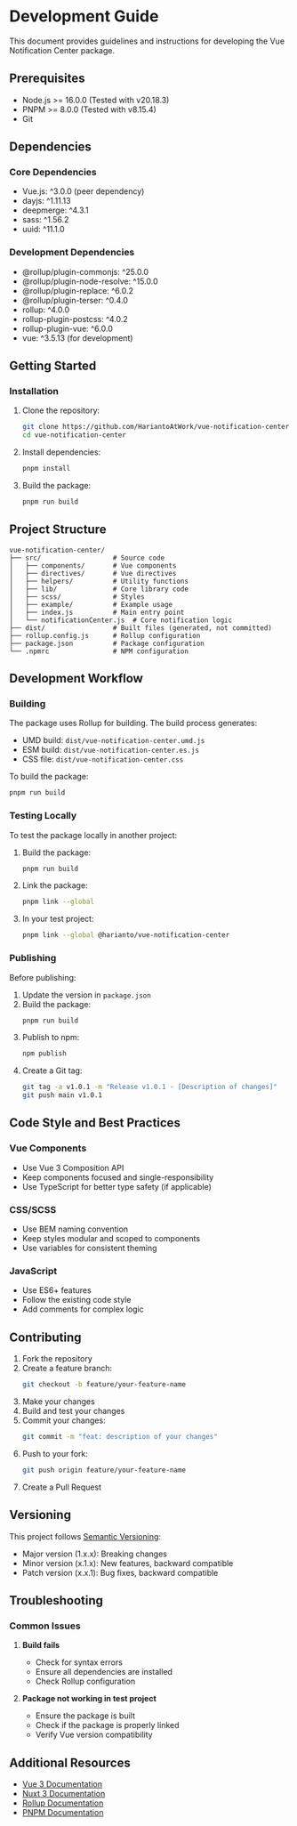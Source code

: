 # Development Guide

This document provides guidelines and instructions for developing the Vue Notification Center package.

## Prerequisites

- Node.js >= 16.0.0 (Tested with v20.18.3)
- PNPM >= 8.0.0 (Tested with v8.15.4)
- Git

## Dependencies

### Core Dependencies
- Vue.js: ^3.0.0 (peer dependency)
- dayjs: ^1.11.13
- deepmerge: ^4.3.1
- sass: ^1.56.2
- uuid: ^11.1.0

### Development Dependencies
- @rollup/plugin-commonjs: ^25.0.0
- @rollup/plugin-node-resolve: ^15.0.0
- @rollup/plugin-replace: ^6.0.2
- @rollup/plugin-terser: ^0.4.0
- rollup: ^4.0.0
- rollup-plugin-postcss: ^4.0.2
- rollup-plugin-vue: ^6.0.0
- vue: ^3.5.13 (for development)

## Getting Started

### Installation

1. Clone the repository:
   ```bash
   git clone https://github.com/HariantoAtWork/vue-notification-center.git
   cd vue-notification-center
   ```

2. Install dependencies:
   ```bash
   pnpm install
   ```

3. Build the package:
   ```bash
   pnpm run build
   ```

## Project Structure

```
vue-notification-center/
├── src/                  # Source code
│   ├── components/       # Vue components
│   ├── directives/       # Vue directives
│   ├── helpers/          # Utility functions
│   ├── lib/              # Core library code
│   ├── scss/             # Styles
│   ├── example/          # Example usage
│   ├── index.js          # Main entry point
│   └── notificationCenter.js  # Core notification logic
├── dist/                 # Built files (generated, not committed)
├── rollup.config.js      # Rollup configuration
├── package.json          # Package configuration
└── .npmrc                # NPM configuration
```

## Development Workflow

### Building

The package uses Rollup for building. The build process generates:

- UMD build: `dist/vue-notification-center.umd.js`
- ESM build: `dist/vue-notification-center.es.js`
- CSS file: `dist/vue-notification-center.css`

To build the package:
```bash
pnpm run build
```

### Testing Locally

To test the package locally in another project:

1. Build the package:
   ```bash
   pnpm run build
   ```

2. Link the package:
   ```bash
   pnpm link --global
   ```

3. In your test project:
   ```bash
   pnpm link --global @harianto/vue-notification-center
   ```

### Publishing

Before publishing:

1. Update the version in `package.json`
2. Build the package:
   ```bash
   pnpm run build
   ```
3. Publish to npm:
   ```bash
   npm publish
   ```
4. Create a Git tag:
   ```bash
   git tag -a v1.0.1 -m "Release v1.0.1 - [Description of changes]"
   git push main v1.0.1
   ```

## Code Style and Best Practices

### Vue Components

- Use Vue 3 Composition API
- Keep components focused and single-responsibility
- Use TypeScript for better type safety (if applicable)

### CSS/SCSS

- Use BEM naming convention
- Keep styles modular and scoped to components
- Use variables for consistent theming

### JavaScript

- Use ES6+ features
- Follow the existing code style
- Add comments for complex logic

## Contributing

1. Fork the repository
2. Create a feature branch:
   ```bash
   git checkout -b feature/your-feature-name
   ```
3. Make your changes
4. Build and test your changes
5. Commit your changes:
   ```bash
   git commit -m "feat: description of your changes"
   ```
6. Push to your fork:
   ```bash
   git push origin feature/your-feature-name
   ```
7. Create a Pull Request

## Versioning

This project follows [Semantic Versioning](https://semver.org/):

- Major version (1.x.x): Breaking changes
- Minor version (x.1.x): New features, backward compatible
- Patch version (x.x.1): Bug fixes, backward compatible

## Troubleshooting

### Common Issues

1. **Build fails**
   - Check for syntax errors
   - Ensure all dependencies are installed
   - Check Rollup configuration

2. **Package not working in test project**
   - Ensure the package is built
   - Check if the package is properly linked
   - Verify Vue version compatibility

## Additional Resources

- [Vue 3 Documentation](https://v3.vuejs.org/)
- [Nuxt 3 Documentation](https://nuxt.com/docs)
- [Rollup Documentation](https://rollupjs.org/guide/en/)
- [PNPM Documentation](https://pnpm.io/) 